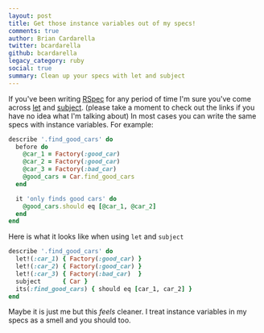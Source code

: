 ```yaml
---
layout: post
title: Get those instance variables out of my specs!
comments: true
author: Brian Cardarella
twitter: bcardarella
github: bcardarella
legacy_category: ruby
social: true
summary: Clean up your specs with let and subject
---
```


If you've been writing [RSpec](https://www.relishapp.com/rspec) for any
period of time I'm sure you've come across [let](https://www.relishapp.com/rspec/rspec-core/v/2-8/docs/helper-methods/let-and-let) and [subject](https://www.relishapp.com/rspec/rspec-core/v/2-8/docs/subject/explicit-subject). (please take a moment to check out the links if you have no idea what I'm talking about) In most cases you can write the same specs with instance variables. For example:

```ruby
describe '.find_good_cars' do
  before do
    @car_1 = Factory(:good_car)
    @car_2 = Factory(:good_car)
    @car_3 = Factory(:bad_car)
    @good_cars = Car.find_good_cars
  end

  it 'only finds good cars' do
    @good_cars.should eq [@car_1, @car_2]
  end
end
```

Here is what it looks like when using `let` and `subject`

```ruby
describe '.find_good_cars' do
  let!(:car_1) { Factory(:good_car) }
  let!(:car_2) { Factory(:good_car) }
  let!(:car_3) { Factory(:bad_car)  }
  subject      { Car }
  its(:find_good_cars) { should eq [car_1, car_2] }
end
```

Maybe it is just me but this *feels* cleaner. I treat instance
variables in my specs as a smell and you should too.
